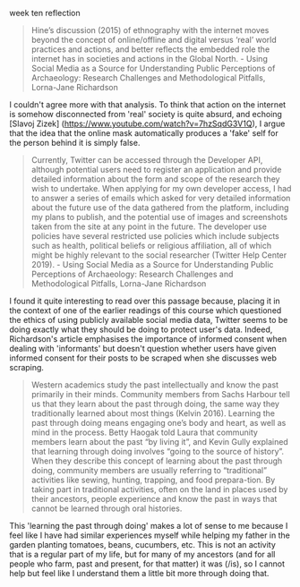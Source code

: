 week ten reflection

>Hine’s discussion (2015) of ethnography with the internet moves beyond the concept of online/offline and digital versus ‘real’ world practices and actions, and better reflects the embedded role the internet has in societies and actions in the Global North. - Using Social Media as a Source for Understanding Public Perceptions of Archaeology: Research Challenges and Methodological Pitfalls, Lorna-Jane Richardson

I couldn't agree more with that analysis. To think that action on the internet is somehow disconnected from 'real' society is quite absurd, and echoing [Slavoj Zizek] (https://www.youtube.com/watch?v=7hzSqdG3V1Q), I argue that the idea that the online mask automatically produces a 'fake' self for the person behind it is simply false.

>Currently, Twitter can be accessed through the Developer API, although potential users need to register an application and provide detailed information about the form and scope of the research they wish to undertake. When applying for my own developer access, I had to answer a series of emails which asked for very detailed information about the future use of the data gathered from the platform, including my plans to publish, and the potential use of images and screenshots taken from the site at any point in the future. The developer use policies have several restricted use policies which include subjects such as health, political beliefs or religious affiliation, all of which might be highly relevant to the social researcher (Twitter Help Center 2019). - Using Social Media as a Source for Understanding Public Perceptions of Archaeology: Research Challenges and Methodological Pitfalls, Lorna-Jane Richardson

I found it quite interesting to read over this passage because, placing it in the context of one of the earlier readings of this course which questioned the ethics of using publicly available social media data, Twitter seems to be doing exactly what they should be doing to protect user's data. Indeed, Richardson's article emphasises the importance of informed consent when dealing with 'informants' but doesn't question whether users have given informed consent for their posts to be scraped when she discusses web scraping.

>Western academics study the past intellectually and know the past primarily in their minds. Community members from Sachs Harbour tell us that they learn about the past  through  doing,  the  same  way  they  traditionally  learned  about  most  things (Kelvin 2016).  Learning  the  past  through  doing  means  engaging  one’s  body  and heart,  as  well  as  mind  in  the  process.  Betty  Haogak  told  Laura  that  community members learn about the past “by living it”, and Kevin Gully explained that learning through  doing  involves  “going  to  the  source  of  history”. When  they  describe  this concept of learning about the past through doing, community members are usually referring to “traditional” activities like sewing, hunting, trapping, and food prepara-tion. By taking part in traditional activities, often on the land in places used by their ancestors,  people  experience  and  know  the  past  in  ways  that  cannot  be  learned through  oral  histories.

This 'learning the past through doing' makes a lot of sense to me because I feel like I have had similar experiences myself while helping my father in the garden planting tomatoes, beans, cucumbers, etc. This is not an activity that is a regular part of my life, but for many of my ancestors (and for all people who farm, past and present, for that matter) it was (/is), so I cannot help but feel like I understand them a little bit more through doing that.


